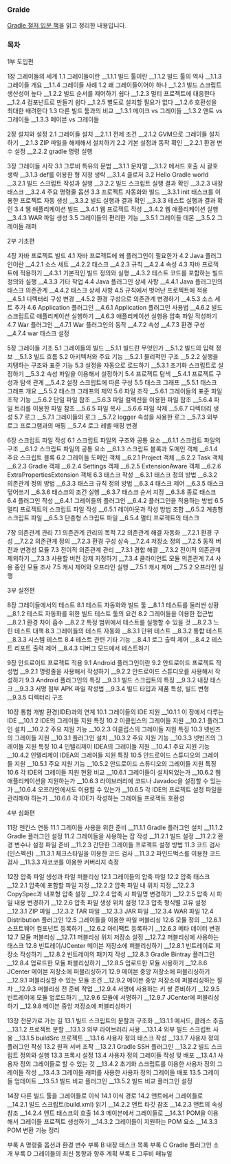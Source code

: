 ### Gralde 

[Gradle 철저 입문 책](http://www.yes24.com/Product/Goods/23449551)을 읽고 정리한 내용입니다.


### 목차


1부 도입편

1장 그레이들의 세계
1.1 그레이들이란 
__1.1.1 빌드 툴이란
__1.1.2 빌드 툴의 역사 
__1.1.3 그레이들 개요
__1.1.4 그레이들 사례 
1.2 왜 그레이들이어야 하나
__1.2.1 빌드 스크립트 생산성이 높다
__1.2.2 빌드 순서를 제어하기 쉽다 
__1.2.3 멀티 프로젝트에 대응한다 
__1.2.4 컴포넌트로 만들기 쉽다
__1.2.5 별도로 설치할 필요가 없다 
__1.2.6 호환성을 최대한 배려한다
1.3 다른 빌드 툴과의 비교 
__1.3.1 메이크 vs 그레이들 
__1.3.2 앤트 vs 그레이들 
__1.3.3 메이븐 vs 그레이들 

2장 설치와 설정
2.1 그레이들 설치
__2.1.1 전제 조건 
__2.1.2 GVM으로 그레이들 설치하기 
__2.1.3 ZIP 파일을 해제해서 설치하기 
2.2 기본 설정과 동작 확인 
__2.2.1 환경 변수 설정
__2.2.2 gradle 명령 실행

3장 그레이들 시작
3.1 그루비 특유의 문법 
__3.1.1 문자열 
__3.1.2 메서드 호출 시 괄호 생략 
__3.1.3 def를 이용한 형 지정 생략
__3.1.4 클로저 
3.2 Hello Gradle world
__3.2.1 빌드 스크립트 작성과 실행
__3.2.2 빌드 스크립트 실행 결과 확인
__3.2.3 내장 태스크 
__3.2.4 주요 명령줄 옵션
3.3 프로젝트 자동화와 빌드 
__3.3.1 init 태스크를 이용한 프로젝트 자동 생성
__3.3.2 빌드 실행과 결과 확인 
__3.3.3 테스트 실행과 결과 확인
3.4 웹 애플리케이션 빌드 
__3.4.1 웹 프로젝트 작성 
__3.4.2 웹 애플리케이션 실행 
__3.4.3 WAR 파일 생성
3.5 그레이들의 편리한 기능 
__3.5.1 그레이들 데몬 
__3.5.2 그레이들 래퍼 

2부 기초편

4장 자바 프로젝트 빌드
4.1 자바 프로젝트에 왜 플러그인이 필요한가
4.2 Java 플러그인이란
__4.2.1 소스 세트
__4.2.2 태스크 
__4.2.3 규칙
__4.2.4 속성 
4.3 자바 프로젝트에 적용하기
__4.3.1 기본적인 빌드 정의와 실행
__4.3.2 테스트 코드를 포함하는 빌드 정의와 실행
__4.3.3 기타 작업
4.4 Java 플러그인 상세 사항 
__4.4.1 Java 플러그인의 태스크 의존관계
__4.4.2 태스크 상세 사항
4.5 규칙에서 벗어난 프로젝트에 적용
__4.5.1 디렉터리 구성 변경
__4.5.2 환경 구성으로 의존관계 변경하기
__4.5.3 소스 세트 추가 
4.6 Application 플러그인
__4.6.1 Application 플러그인 사용법
__4.6.2 빌드 스크립트로 애플리케이션 실행하기
__4.6.3 애플리케이션 실행용 압축 파일 작성하기 
4.7 War 플러그인
__4.7.1 War 플러그인의 동작
__4.7.2 속성 
__4.7.3 환경 구성
__4.7.4 war 태스크 설정

5장 그레이들 기초
5.1 그레이들의 빌드
__5.1.1 빌드란 무엇인가
__5.1.2 빌드의 입력 정보 
__5.1.3 빌드 흐름
5.2 아키텍처와 주요 기능
__5.2.1 물리적인 구조 
__5.2.2 실행을 지탱하는 구조와 표준 기능
5.3 설정을 자동으로 로드하기
__5.3.1 초기화 스크립트로 설정하기
__5.3.2 속성 파일을 이용해서 설정하기
5.4 프로젝트 탐색
__5.4.1 프로젝트 구성과 탐색 관계 
__5.4.2 설정 스크립트에 따른 구성
5.5 태스크 그래프
__5.5.1 태스크 그래프 개요
__5.5.2 태스크 그래프의 제약
5.6 파일 조작
__5.6.1 그레이들의 표준 파일 조작 기능 
__5.6.2 단일 파일 참조 
__5.6.3 파일 컬렉션을 이용한 파일 참조 
__5.6.4 파일 트리를 이용한 파일 참조 
__5.6.5 파일 복사
__5.6.6 파일 삭제
__5.6.7 디렉터리 생성
5.7 로그
__5.7.1 그레이들의 로그
__5.7.2 logger 속성을 사용한 로그 
__5.7.3 외부 로그 프로그램과의 매핑
__5.7.4 로그 레벨 매핑 변경

6장 스크립트 파일 작성
6.1 스크립트 파일의 구조와 공통 요소 
__6.1.1 스크립트 파일의 구조
__6.1.2 스크립트 파일의 공통 요소 
__6.1.3 스크립트 블록과 도메인 객체
__6.1.4 주요 스크립트 블록 
6.2 그레이들 도메인 객체 
__6.2.1 Project 객체
__6.2.2 Task 객체
__6.2.3 Gradle 객체 
__6.2.4 Settings 객체
__6.2.5 ExtensionAware 객체
__6.2.6 ExtraPropertiesExtension 객체 
6.3 태스크 작성 
__6.3.1 태스크 정의 방법 
__6.3.2 의존관계 정의 방법
__6.3.3 태스크 규칙 정의 방법
__6.3.4 태스크 제어
__6.3.5 태스크 덮어쓰기
__6.3.6 태스크의 조건 실행
__6.3.7 태스크 순서 지정 
__6.3.8 종료 태스크 
6.4 플러그인 작성 
__6.4.1 그레이들의 플러그인
__6.4.2 플러그인을 적용하는 방법 
6.5 멀티 프로젝트의 스크립트 파일 작성 
__6.5.1 레이아웃과 작성 방법 조합
__6.5.2 계층형 스크립트 파일
__6.5.3 단층형 스크립트 파일
__6.5.4 멀티 프로젝트의 태스크

7장 의존관계 관리
7.1 의존관계 관리의 목적
7.2 의존관계 해결 자동화
__7.2.1 환경 구성
__7.2.2 의존관계 정의 
__7.2.3 환경 구성 상속
__7.2.4 저장소 정의
__7.2.5 동적 버전과 변경성 모듈 
7.3 전이적 의존관계 관리
__7.3.1 경합 해결
__7.3.2 전이적 의존관계 제외하기 
__7.3.3 사용할 버전 강제 지정하기
__7.3.4 클라이언트 모듈 의존관계 
7.4 사용 중인 모듈 조사
7.5 캐시 제어와 오프라인 실행
__7.5.1 캐시 제어
__7.5.2 오프라인 실행

3부 실전편

8장 그레이들에서의 테스트
8.1 테스트 자동화와 빌드 툴
__8.1.1 테스트를 둘러싼 상황
__8.1.2 테스트 자동화를 위한 빌드 테스트 툴의 요건
8.2 그레이들을 이용한 접근법
__8.2.1 환경 차이 흡수
__8.2.2 특정 범위에서 테스트를 실행할 수 있을 것
__8.2.3 느린 테스트 대책 
8.3 그레이들의 테스트 자동화
__8.3.1 단위 테스트
__8.3.2 통합 테스트
__8.3.3 시스템 테스트
8.4 테스트 관련 기타 기능
__8.4.1 로그 출력 제어
__8.4.2 테스트 리포트 출력 제어
__8.4.3 디버그 모드에서 테스트하기

9장 안드로이드 프로젝트 적용
9.1 Android 플러그인이란
9.2 안드로이드 프로젝트 작성법
__9.2.1 명령줄을 사용해서 작성하기
__9.2.2 안드로이드 스튜디오를 사용해서 작성하기
9.3 Android 플러그인의 특징
__9.3.1 빌드 스크립트의 특징 
__9.3.2 내장 태스크 
__9.3.3 서명 첨부 APK 파일 작성법
__9.3.4 빌드 타입과 제품 특성, 빌드 변형
__9.3.5 디렉터리 구조 

10장 통합 개발 환경(IDE)과의 연계
10.1 그레이들의 IDE 지원
__10.1.1 이 장에서 다루는 IDE
__10.1.2 IDE의 그레이들 지원 특징
10.2 이클립스의 그레이들 지원
__10.2.1 플러그인 설치
__10.2.2 주요 지원 기능
__10.2.3 이클립스의 그레이들 지원 특징
10.3 넷빈즈의 그레이들 지원
__10.3.1 플러그인 설치
__10.3.2 주요 지원 기능 
__10.3.3 넷빈즈의 그레이들 지원 특징
10.4 인텔리제이 IDEA의 그레이들 지원 
__10.4.1 주요 지원 기능
__10.4.2 인텔리제이 IDEA의 그레이들 지원 특징
10.5 안드로이드 스튜디오의 그레이들 지원 
__10.5.1 주요 지원 기능
__10.5.2 안드로이드 스튜디오의 그레이들 지원 특징 
10.6 각 IDE의 그레이들 지원 현황 비교
__10.6.1 그레이들이 설치되었는가 
__10.6.2 웹 애플리케이션을 지원하는가
__10.6.3 라이브러리에 코드나 Javadoc을 설정할 수 있는가
__10.6.4 오프라인에서도 이용할 수 있는가
__10.6.5 각 IDE의 프로젝트 설정 파일을 관리해야 하는가
__10.6.6 각 IDE가 작성하는 그레이들 프로젝트 호환성 

4부 심화편

11장 젠킨스 연동
11.1 그레이들 사용을 위한 준비
__11.1.1 Gradle 플러그인 설치
__11.1.2 Gradle 플러그인 설정 
11.2 그레이들을 사용하는 잡 작성 
__11.2.1 빌드 설정
__11.2.2 환경 변수나 설정 파일 준비
__11.2.3 간단한 그레이들 프로젝트 설정 방법 
11.3 코드 검사(인스펙션) 
__11.3.1 체크스타일을 이용한 코드 검사 
__11.3.2 파인드벅스를 이용한 코드 검사 
__11.3.3 자코코를 이용한 커버리지 측정

12장 압축 파일 생성과 파일 퍼블리싱
12.1 그레이들의 압축 파일
12.2 압축 태스크 
__12.2.1 압축에 포함할 파일 지정 
__12.2.2 압축 파일 내 위치 지정
__12.2.3 CopySpec과 내포형 압축 설정
__12.2.4 압축 시 파일명 변경하기
__12.2.5 압축 시 파일 내용 변경하기
__12.2.6 압축 파일 생성 위치 설정 
12.3 압축 형식별 고유 설정
__12.3.1 ZIP 파일
__12.3.2 TAR 파일
__12.3.3 JAR 파일 
__12.3.4 WAR 파일 
12.4 Distribution 플러그인 
12.5 그레이들을 이용한 파일 퍼블리싱
12.6 모듈 정의
__12.6.1 소프트웨어 컴포넌트 등록하기
__12.6.2 아티팩트 등록하기
__12.6.3 메타 데이터 변경
12.7 모듈 퍼블리싱
__12.7.1 퍼블리싱 위치 저장소 설정 
__12.7.2 퍼블리싱에 사용하는 태스크
12.8 빈트레이/JCenter 메이븐 저장소에 퍼블리싱하기 
__12.8.1 빈트레이로 저장소 작성하기 
__12.8.2 빈트레이의 패키지 작성
__12.8.3 Gradle Bintray 플러그인 
__12.8.4 업로드한 모듈 퍼블리싱하기 
__12.8.5 업로드한 모듈 사용하기 
__12.8.6 JCenter 메이븐 저장소에 퍼블리싱하기 
12.9 메이븐 중앙 저장소에 퍼블리싱하기
__12.9.1 퍼블리싱할 수 있는 모듈 조건
__12.9.2 메이븐 중앙 저장소에 퍼블리싱하는 절차
__12.9.3 퍼블리싱 전 준비 작업 
__12.9.4 서명에 사용하는 키 쌍 준비하기
__12.9.5 빈트레이에 모듈 업로드하기 
__12.9.6 모듈에 서명하기 
__12.9.7 JCenter에 퍼블리싱하기
__12.9.8 메이븐 중앙 저장소에 퍼블리싱하기

13장 전문가로 가는 길
13.1 빌드 스크립트의 분할과 구조화 
__13.1.1 메서드, 클래스 추출
__13.1.2 프로젝트 분할
__13.1.3 외부 라이브러리 사용 
__13.1.4 외부 빌드 스크립트 사용 
__13.1.5 buildSrc 프로젝트 
__13.1.6 사용자 정의 태스크 작성 
__13.1.7 사용자 정의 플러그인 작성
13.2 원격 서버 조작
__13.2.1 Gradle SSH 플러그인
__13.2.2 빌드 스크립트 정의와 실행
13.3 프록시 설정 
13.4 사용자 정의 그레이들 작성 및 배포
__13.4.1 사용자 정의 그레이들로 할 수 있는 것 
__13.4.2 초기화 스크립트를 이용한 사용자 정의 그레이들 작성
__13.4.3 그레이들 래퍼를 사용한 사용자 정의 그레이들 배포 
13.5 그레이들 업데이트
__13.5.1 빌드 비교 플러그인
__13.5.2 빌드 비교 플러그인 설정

14장 다른 빌드 툴을 그레이들로 이식
14.1 이식 경로
14.2 앤트에서 그레이들로 
__14.2.1 빌드 스크립트(build.xml) 읽기 
__14.2.2 앤트 타깃 참조
__14.2.3 앤트의 속성 참조 
__14.2.4 앤트 태스크의 호출 
14.3 메이븐에서 그레이들로
__14.3.1 POM을 이용해서 그레이들 프로젝트 생성하기
__14.3.2 그레이들이 지원하는 POM 요소
__14.3.3 POM 변환 기능 정리

부록 A 명령줄 옵션과 환경 변수
부록 B 내장 태스크 목록
부록 C Gradle 플러그인 소개
부록 D 그레이들의 최신 동향과 향후 계획
부록 E 그루비 매뉴얼
